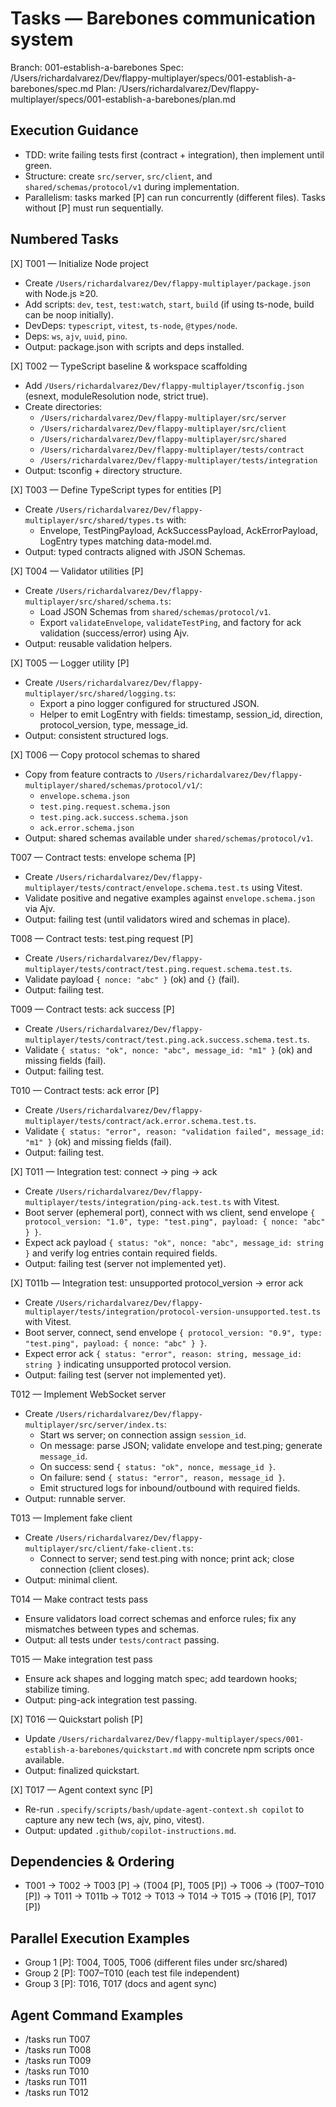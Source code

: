 # Tasks — Barebones communication system

Branch: 001-establish-a-barebones
Spec: /Users/richardalvarez/Dev/flappy-multiplayer/specs/001-establish-a-barebones/spec.md
Plan: /Users/richardalvarez/Dev/flappy-multiplayer/specs/001-establish-a-barebones/plan.md

## Execution Guidance

- TDD: write failing tests first (contract + integration), then implement until green.
- Structure: create `src/server`, `src/client`, and `shared/schemas/protocol/v1` during implementation.
- Parallelism: tasks marked [P] can run concurrently (different files). Tasks without [P] must run sequentially.

## Numbered Tasks

[X] T001 — Initialize Node project

- Create `/Users/richardalvarez/Dev/flappy-multiplayer/package.json` with Node.js ≥20.
- Add scripts: `dev`, `test`, `test:watch`, `start`, `build` (if using ts-node, build can be noop initially).
- DevDeps: `typescript`, `vitest`, `ts-node`, `@types/node`.
- Deps: `ws`, `ajv`, `uuid`, `pino`.
- Output: package.json with scripts and deps installed.

[X] T002 — TypeScript baseline & workspace scaffolding

- Add `/Users/richardalvarez/Dev/flappy-multiplayer/tsconfig.json` (esnext, moduleResolution node, strict true).
- Create directories:
  - `/Users/richardalvarez/Dev/flappy-multiplayer/src/server`
  - `/Users/richardalvarez/Dev/flappy-multiplayer/src/client`
  - `/Users/richardalvarez/Dev/flappy-multiplayer/src/shared`
  - `/Users/richardalvarez/Dev/flappy-multiplayer/tests/contract`
  - `/Users/richardalvarez/Dev/flappy-multiplayer/tests/integration`
- Output: tsconfig + directory structure.

[X] T003 — Define TypeScript types for entities [P]

- Create `/Users/richardalvarez/Dev/flappy-multiplayer/src/shared/types.ts` with:
  - Envelope, TestPingPayload, AckSuccessPayload, AckErrorPayload, LogEntry types matching data-model.md.
- Output: typed contracts aligned with JSON Schemas.

[X] T004 — Validator utilities [P]

- Create `/Users/richardalvarez/Dev/flappy-multiplayer/src/shared/schema.ts`:
  - Load JSON Schemas from `shared/schemas/protocol/v1`.
  - Export `validateEnvelope`, `validateTestPing`, and factory for ack validation (success/error) using Ajv.
- Output: reusable validation helpers.

[X] T005 — Logger utility [P]

- Create `/Users/richardalvarez/Dev/flappy-multiplayer/src/shared/logging.ts`:
  - Export a pino logger configured for structured JSON.
  - Helper to emit LogEntry with fields: timestamp, session_id, direction, protocol_version, type, message_id.
- Output: consistent structured logs.

[X] T006 — Copy protocol schemas to shared

- Copy from feature contracts to `/Users/richardalvarez/Dev/flappy-multiplayer/shared/schemas/protocol/v1/`:
  - `envelope.schema.json`
  - `test.ping.request.schema.json`
  - `test.ping.ack.success.schema.json`
  - `ack.error.schema.json`
- Output: shared schemas available under `shared/schemas/protocol/v1`.

T007 — Contract tests: envelope schema [P]

- Create `/Users/richardalvarez/Dev/flappy-multiplayer/tests/contract/envelope.schema.test.ts` using Vitest.
- Validate positive and negative examples against `envelope.schema.json` via Ajv.
- Output: failing test (until validators wired and schemas in place).

T008 — Contract tests: test.ping request [P]

- Create `/Users/richardalvarez/Dev/flappy-multiplayer/tests/contract/test.ping.request.schema.test.ts`.
- Validate payload `{ nonce: "abc" }` (ok) and `{}` (fail).
- Output: failing test.

T009 — Contract tests: ack success [P]

- Create `/Users/richardalvarez/Dev/flappy-multiplayer/tests/contract/test.ping.ack.success.schema.test.ts`.
- Validate `{ status: "ok", nonce: "abc", message_id: "m1" }` (ok) and missing fields (fail).
- Output: failing test.

T010 — Contract tests: ack error [P]

- Create `/Users/richardalvarez/Dev/flappy-multiplayer/tests/contract/ack.error.schema.test.ts`.
- Validate `{ status: "error", reason: "validation failed", message_id: "m1" }` (ok) and missing fields (fail).
- Output: failing test.

[X] T011 — Integration test: connect → ping → ack

- Create `/Users/richardalvarez/Dev/flappy-multiplayer/tests/integration/ping-ack.test.ts` with Vitest.
- Boot server (ephemeral port), connect with ws client, send envelope `{ protocol_version: "1.0", type: "test.ping", payload: { nonce: "abc" } }`.
- Expect ack payload `{ status: "ok", nonce: "abc", message_id: string }` and verify log entries contain required fields.
- Output: failing test (server not implemented yet).

[X] T011b — Integration test: unsupported protocol_version → error ack

- Create `/Users/richardalvarez/Dev/flappy-multiplayer/tests/integration/protocol-version-unsupported.test.ts` with Vitest.
- Boot server, connect, send envelope `{ protocol_version: "0.9", type: "test.ping", payload: { nonce: "abc" } }`.
- Expect error ack `{ status: "error", reason: string, message_id: string }` indicating unsupported protocol version.
- Output: failing test (server not implemented yet).

T012 — Implement WebSocket server

- Create `/Users/richardalvarez/Dev/flappy-multiplayer/src/server/index.ts`:
  - Start ws server; on connection assign `session_id`.
  - On message: parse JSON; validate envelope and test.ping; generate `message_id`.
  - On success: send `{ status: "ok", nonce, message_id }`.
  - On failure: send `{ status: "error", reason, message_id }`.
  - Emit structured logs for inbound/outbound with required fields.
- Output: runnable server.

T013 — Implement fake client

- Create `/Users/richardalvarez/Dev/flappy-multiplayer/src/client/fake-client.ts`:
  - Connect to server; send test.ping with nonce; print ack; close connection (client closes).
- Output: minimal client.

T014 — Make contract tests pass

- Ensure validators load correct schemas and enforce rules; fix any mismatches between types and schemas.
- Output: all tests under `tests/contract` passing.

T015 — Make integration test pass

- Ensure ack shapes and logging match spec; add teardown hooks; stabilize timing.
- Output: ping-ack integration test passing.

[X] T016 — Quickstart polish [P]

- Update `/Users/richardalvarez/Dev/flappy-multiplayer/specs/001-establish-a-barebones/quickstart.md` with concrete npm scripts once available.
- Output: finalized quickstart.

[X] T017 — Agent context sync [P]

- Re-run `.specify/scripts/bash/update-agent-context.sh copilot` to capture any new tech (ws, ajv, pino, vitest).
- Output: updated `.github/copilot-instructions.md`.

## Dependencies & Ordering

- T001 → T002 → T003 [P] → (T004 [P], T005 [P]) → T006 → (T007–T010 [P]) → T011 → T011b → T012 → T013 → T014 → T015 → (T016 [P], T017 [P])

## Parallel Execution Examples

- Group 1 [P]: T004, T005, T006 (different files under src/shared)
- Group 2 [P]: T007–T010 (each test file independent)
- Group 3 [P]: T016, T017 (docs and agent sync)

## Agent Command Examples

- /tasks run T007
- /tasks run T008
- /tasks run T009
- /tasks run T010
- /tasks run T011
- /tasks run T012
